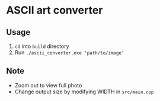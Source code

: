 # ASCII art converter
## Usage
1. `cd` into `build` directory
2. Run `./ascii_converter.exe 'path/to/image'`

## Note
- Zoom out to view full photo
- Change output size by modifying WIDTH in `src/main.cpp `
